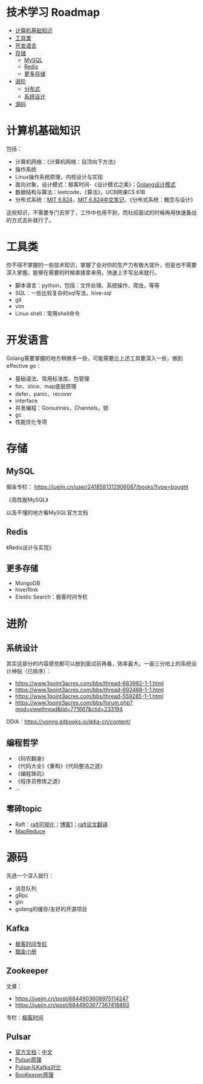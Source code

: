 # 技术学习 Roadmap

- [计算机基础知识](#计算机基础知识)
- [工具类](#工具类)
- [开发语言](#开发语言)
- [存储](#存储)
    - [MySQL](#mysql)
    - [Redis](#redis)
    - [更多存储](#更多存储)
- [进阶](#进阶)
    - [分布式](#分布式)
    - [系统设计](#系统设计)
- [源码](#源码)

# 计算机基础知识
包括：

- 计算机网络：《计算机网络：自顶向下方法》
- 操作系统
- Linux操作系统原理，内核设计与实现
- 面向对象，设计模式：极客时间-《设计模式之美》；[Golang设计模式](https://github.com/senghoo/golang-design-pattern)
- 数据结构与算法：leetcode，《算法》，UCB网课CS 61B
- 分布式系统：[MIT 6.824](https://github.com/chaozh/MIT-6.824)、[MIT 6.824中文笔记](https://mit-public-courses-cn-translatio.gitbook.io/mit6-824/)、《分布式系统：概念与设计》

这些知识，不需要专门去学了，工作中也用不到，而社招面试的时候再用快速备战的方式去补就行了。

# 工具类
你不得不掌握的一些技术知识，掌握了会对你的生产力有极大提升，但是也不需要深入掌握。能够在需要的时候直接拿来用，快速上手写出来就行。

- 脚本语言：python，包括：文件处理、系统操作、爬虫，等等
- SQL：一些比较复杂的sql写法，hive-sql
- git
- vim
- Linux shell：常用shell命令

# 开发语言
Golang需要掌握的地方稍微多一些，可能需要比上述工具要深入一些，做到 effective go：

- 基础语法、常用标准库、包管理
- for、slice、map底层原理
- defer、panic、recover
- interface
- 并发编程：Goroutines，Channels，锁
- gc
- 性能优化专项

# 存储
## MySQL
掘金专栏：
https://juejin.cn/user/2418581312906087/books?type=bought

《高性能MySQL》

以及不懂的地方看MySQL官方文档

## Redis
《Redis设计与实现》

## 更多存储
- MongoDB
- hive/flink
- Elastic Search：极客时间专栏

# 进阶

## 系统设计
其实这部分的内容感觉都可以放到面试前再看，效率最大。一亩三分地上的系统设计神贴（已排序）：

- https://www.1point3acres.com/bbs/thread-683982-1-1.html
- https://www.1point3acres.com/bbs/thread-692488-1-1.html
- https://www.1point3acres.com/bbs/thread-559285-1-1.html
- https://www.1point3acres.com/bbs/forum.php?mod=viewthread&tid=771667&ctid=233194

DDIA：https://vonng.gitbooks.io/ddia-cn/content/

## 编程哲学

- 《码农翻身》
- 《代码大全》《重构》《代码整洁之道》
- 《编程珠玑》
- 《程序员修炼之道》
- ...

## 零碎topic

- Raft：[raft可视化](http://thesecretlivesofdata.com/raft/)；[博客1](https://juejin.cn/post/6907151199141625870)；[raft论文翻译](https://github.com/maemual/raft-zh_cn/blob/master/raft-zh_cn.md)
- [MapReduce](https://juejin.cn/post/6844903812784717831)

# 源码

先选一个深入就行：

- 消息队列
- gRpc
- gin
- golang的缓存/友好的开源项目

## Kafka

- [极客时间专栏](https://time.geekbang.org/column/intro/100050101)
- [掘金小册](https://juejin.cn/book/6844733792683458573)

## Zookeeper

文章：

- https://juejin.cn/post/6844903608975114247
- https://juejin.cn/post/6844903677367418893

专栏：[极客时间](https://time.geekbang.org/course/intro/100034201)

## Pulsar

- [官方文档](https://pulsar.apache.org/docs/v2.0.1-incubating/getting-started/ConceptsAndArchitecture/)；[中文](http://pulsar.apache.org/docs/zh-CN/next/concepts-architecture-overview/)
- [Pulsar原理](https://blog.csdn.net/u010869257/article/details/83211152)
- [Pulsar与Kafka对比](https://zhuanlan.zhihu.com/p/182573701)
- [BooKeeper原理](http://matt33.com/2019/01/28/bk-store-realize/)